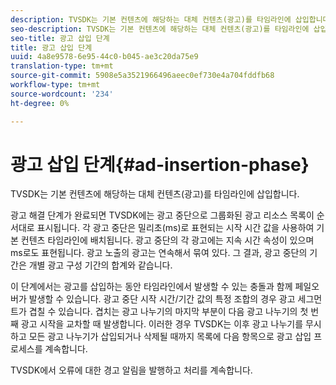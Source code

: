```yaml
---
description: TVSDK는 기본 컨텐츠에 해당하는 대체 컨텐츠(광고)를 타임라인에 삽입합니다.
seo-description: TVSDK는 기본 컨텐츠에 해당하는 대체 컨텐츠(광고)를 타임라인에 삽입합니다.
seo-title: 광고 삽입 단계
title: 광고 삽입 단계
uuid: 4a8e9578-6e95-44c0-b045-ae3c20da75e9
translation-type: tm+mt
source-git-commit: 5908e5a3521966496aeec0ef730e4a704fddfb68
workflow-type: tm+mt
source-wordcount: '234'
ht-degree: 0%

---
```



# 광고 삽입 단계{#ad-insertion-phase}

TVSDK는 기본 컨텐츠에 해당하는 대체 컨텐츠(광고)를 타임라인에 삽입합니다.

광고 해결 단계가 완료되면 TVSDK에는 광고 중단으로 그룹화된 광고 리소스 목록이 순서대로 표시됩니다. 각 광고 중단은 밀리초(ms)로 표현되는 시작 시간 값을 사용하여 기본 컨텐츠 타임라인에 배치됩니다. 광고 중단의 각 광고에는 지속 시간 속성이 있으며 ms로도 표현됩니다. 광고 노출의 광고는 연속해서 묶여 있다. 그 결과, 광고 중단의 기간은 개별 광고 구성 기간의 합계와 같습니다.

이 단계에서는 광고를 삽입하는 동안 타임라인에서 발생할 수 있는 충돌과 함께 페일오버가 발생할 수 있습니다. 광고 중단 시작 시간/기간 값의 특정 조합의 경우 광고 세그먼트가 겹칠 수 있습니다. 겹치는 광고 나누기의 마지막 부분이 다음 광고 나누기의 첫 번째 광고 시작을 교차할 때 발생합니다. 이러한 경우 TVSDK는 이후 광고 나누기를 무시하고 모든 광고 나누기가 삽입되거나 삭제될 때까지 목록에 다음 항목으로 광고 삽입 프로세스를 계속합니다.

TVSDK에서 오류에 대한 경고 알림을 발행하고 처리를 계속합니다.
